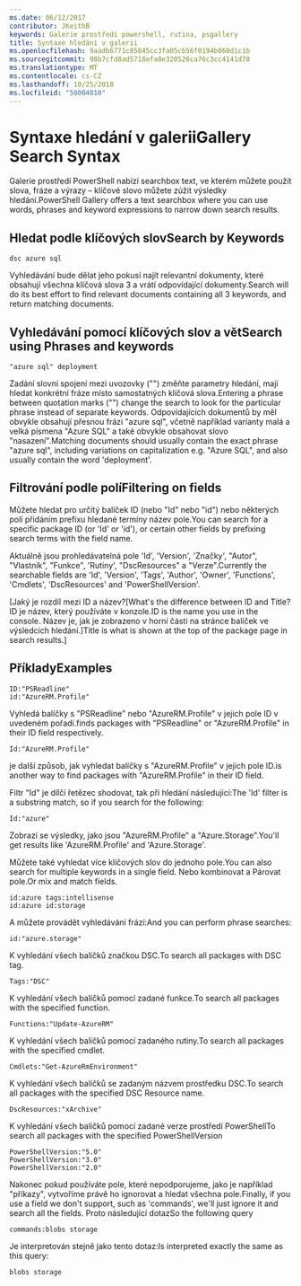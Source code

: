 ```yaml
---
ms.date: 06/12/2017
contributor: JKeithB
keywords: Galerie prostředí powershell, rutina, psgallery
title: Syntaxe hledání v galerii
ms.openlocfilehash: 9aadb6771c85845cc3fa05cb56f0194b060d1c1b
ms.sourcegitcommit: 98b7cfd8ad5718efa8e320526ca76c3cc4141d78
ms.translationtype: MT
ms.contentlocale: cs-CZ
ms.lasthandoff: 10/25/2018
ms.locfileid: "50004010"
---
```

# <a name="gallery-search-syntax"></a><span data-ttu-id="28b79-103">Syntaxe hledání v galerii</span><span class="sxs-lookup"><span data-stu-id="28b79-103">Gallery Search Syntax</span></span>

<span data-ttu-id="28b79-104">Galerie prostředí PowerShell nabízí searchbox text, ve kterém můžete použít slova, fráze a výrazy – klíčové slovo můžete zúžit výsledky hledání.</span><span class="sxs-lookup"><span data-stu-id="28b79-104">PowerShell Gallery offers a text searchbox where you can use words, phrases and keyword expressions to narrow down search results.</span></span>

## <a name="search-by-keywords"></a><span data-ttu-id="28b79-105">Hledat podle klíčových slov</span><span class="sxs-lookup"><span data-stu-id="28b79-105">Search by Keywords</span></span>

    dsc azure sql

<span data-ttu-id="28b79-106">Vyhledávání bude dělat jeho pokusí najít relevantní dokumenty, které obsahují všechna klíčová slova 3 a vrátí odpovídající dokumenty.</span><span class="sxs-lookup"><span data-stu-id="28b79-106">Search will do its best effort to find relevant documents containing all 3 keywords, and return matching documents.</span></span>

## <a name="search-using-phrases-and-keywords"></a><span data-ttu-id="28b79-107">Vyhledávání pomocí klíčových slov a vět</span><span class="sxs-lookup"><span data-stu-id="28b79-107">Search using Phrases and keywords</span></span>

    "azure sql" deployment

<span data-ttu-id="28b79-108">Zadání slovní spojení mezi uvozovky ("") změňte parametry hledání, mají hledat konkrétní fráze místo samostatných klíčová slova.</span><span class="sxs-lookup"><span data-stu-id="28b79-108">Entering a phrase between quotation marks ("") change the search to look for the particular phrase instead of separate keywords.</span></span>
<span data-ttu-id="28b79-109">Odpovídajících dokumentů by měl obvykle obsahují přesnou frázi "azure sql", včetně například varianty malá a velká písmena "Azure SQL" a také obvykle obsahovat slovo "nasazení".</span><span class="sxs-lookup"><span data-stu-id="28b79-109">Matching documents should usually contain the exact phrase "azure sql", including variations on capitalization e.g. "Azure SQL", and also usually contain the word 'deployment'.</span></span>

## <a name="filtering-on-fields"></a><span data-ttu-id="28b79-110">Filtrování podle polí</span><span class="sxs-lookup"><span data-stu-id="28b79-110">Filtering on fields</span></span>

<span data-ttu-id="28b79-111">Můžete hledat pro určitý balíček ID (nebo "Id" nebo "id") nebo některých polí přidáním prefixu hledané termíny název pole.</span><span class="sxs-lookup"><span data-stu-id="28b79-111">You can search for a specific package ID (or 'Id' or 'id'), or certain other fields by prefixing search terms with the field name.</span></span>

<span data-ttu-id="28b79-112">Aktuálně jsou prohledávatelná pole 'Id', 'Version', 'Značky', "Autor", "Vlastník", "Funkce", 'Rutiny', "DscResources" a "Verze".</span><span class="sxs-lookup"><span data-stu-id="28b79-112">Currently the searchable fields are 'Id', 'Version', 'Tags', 'Author', 'Owner', 'Functions', 'Cmdlets', 'DscResources' and 'PowerShellVersion'.</span></span>

<span data-ttu-id="28b79-113">[Jaký je rozdíl mezi ID a název?</span><span class="sxs-lookup"><span data-stu-id="28b79-113">[What's the difference between ID and Title?</span></span> <span data-ttu-id="28b79-114">ID je název, který používáte v konzole.</span><span class="sxs-lookup"><span data-stu-id="28b79-114">ID is the name you use in the console.</span></span> <span data-ttu-id="28b79-115">Název je, jak je zobrazeno v horní části na stránce balíček ve výsledcích hledání.]</span><span class="sxs-lookup"><span data-stu-id="28b79-115">Title is what is shown at the top of the package page in search results.]</span></span>

## <a name="examples"></a><span data-ttu-id="28b79-116">Příklady</span><span class="sxs-lookup"><span data-stu-id="28b79-116">Examples</span></span>

    ID:"PSReadline"
    id:"AzureRM.Profile"

<span data-ttu-id="28b79-117">Vyhledá balíčky s "PSReadline" nebo "AzureRM.Profile" v jejich pole ID v uvedeném pořadí.</span><span class="sxs-lookup"><span data-stu-id="28b79-117">finds packages with "PSReadline" or "AzureRM.Profile" in their ID field respectively.</span></span>

    Id:"AzureRM.Profile"

<span data-ttu-id="28b79-118">je další způsob, jak vyhledat balíčky s "AzureRM.Profile" v jejich pole ID.</span><span class="sxs-lookup"><span data-stu-id="28b79-118">is another way to find packages with "AzureRM.Profile" in their ID field.</span></span>

<span data-ttu-id="28b79-119">Filtr "Id" je dílčí řetězec shodovat, tak při hledání následující:</span><span class="sxs-lookup"><span data-stu-id="28b79-119">The 'Id' filter is a substring match, so if you search for the following:</span></span>

    Id:"azure"

<span data-ttu-id="28b79-120">Zobrazí se výsledky, jako jsou "AzureRM.Profile" a "Azure.Storage".</span><span class="sxs-lookup"><span data-stu-id="28b79-120">You'll get results like 'AzureRM.Profile' and 'Azure.Storage'.</span></span>

<span data-ttu-id="28b79-121">Můžete také vyhledat více klíčových slov do jednoho pole.</span><span class="sxs-lookup"><span data-stu-id="28b79-121">You can also search for multiple keywords in a single field.</span></span> <span data-ttu-id="28b79-122">Nebo kombinovat a Párovat pole.</span><span class="sxs-lookup"><span data-stu-id="28b79-122">Or mix and match fields.</span></span>

    id:azure tags:intellisense
    id:azure id:storage

<span data-ttu-id="28b79-123">A můžete provádět vyhledávání frází:</span><span class="sxs-lookup"><span data-stu-id="28b79-123">And you can perform phrase searches:</span></span>

    id:"azure.storage"


<span data-ttu-id="28b79-124">K vyhledání všech balíčků značkou DSC.</span><span class="sxs-lookup"><span data-stu-id="28b79-124">To search all packages with DSC tag.</span></span>

    Tags:"DSC"

<span data-ttu-id="28b79-125">K vyhledání všech balíčků pomocí zadané funkce.</span><span class="sxs-lookup"><span data-stu-id="28b79-125">To search all packages with the specified function.</span></span>

    Functions:"Update-AzureRM"

<span data-ttu-id="28b79-126">K vyhledání všech balíčků pomocí zadaného rutiny.</span><span class="sxs-lookup"><span data-stu-id="28b79-126">To search all packages with the specified cmdlet.</span></span>

    Cmdlets:"Get-AzureRmEnvironment"

<span data-ttu-id="28b79-127">K vyhledání všech balíčků se zadaným názvem prostředku DSC.</span><span class="sxs-lookup"><span data-stu-id="28b79-127">To search all packages with the specified DSC Resource name.</span></span>

    DscResources:"xArchive"

<span data-ttu-id="28b79-128">K vyhledání všech balíčků pomocí zadané verze prostředí PowerShell</span><span class="sxs-lookup"><span data-stu-id="28b79-128">To search all packages with the specified PowerShellVersion</span></span>

    PowerShellVersion:"5.0"
    PowerShellVersion:"3.0"
    PowerShellVersion:"2.0"


<span data-ttu-id="28b79-129">Nakonec pokud používáte pole, které nepodporujeme, jako je například "příkazy", vytvoříme právě ho ignorovat a hledat všechna pole.</span><span class="sxs-lookup"><span data-stu-id="28b79-129">Finally, if you use a field we don't support, such as 'commands', we'll just ignore it and search all the fields.</span></span> <span data-ttu-id="28b79-130">Proto následující dotaz</span><span class="sxs-lookup"><span data-stu-id="28b79-130">So the following query</span></span>

    commands:blobs storage

<span data-ttu-id="28b79-131">Je interpretován stejně jako tento dotaz:</span><span class="sxs-lookup"><span data-stu-id="28b79-131">Is interpreted exactly the same as this query:</span></span>

    blobs storage
